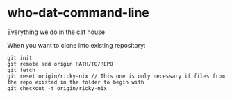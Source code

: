 # who-dat-command-line 
Everything we do in the cat house


When you want to clone into existing repository:

    git init
    git remote add origin PATH/TO/REPO
    git fetch
    git reset origin/ricky-nix // This one is only necessary if files from the repo existed in the folder to begin with
    git checkout -t origin/ricky-nix
